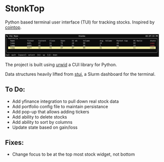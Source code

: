 # StonkTop
Python based terminal user interface (TUI) for tracking stocks. Inspired by [cointop](https://github.com/miguelmota/cointop).

![Current Screenshot](./screenshot.png)

The project is built using [urwid](https://github.com/urwid/urwid) a CUI library for Python. 

Data structures heavily lifted from [stui](https://github.com/mil-ad/stui), a Slurm dashboard for the terminal.

## To Do:
- Add yfinance integration to pull down real stock data
- Add portfolio config file to maintain persistance
- Add pop-up that allows adding tickers
- Add ability to delete stocks
- Add ability to sort by columns
- Update state based on gain/loss

## Fixes:
- Change focus to be at the top most stock widget, not bottom